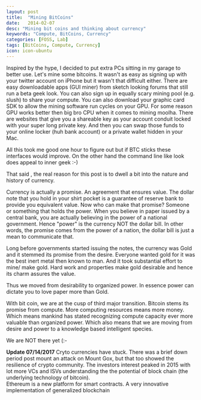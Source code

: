 ```yaml
---
layout: post
title:  "Mining BitCoins"
date:   2014-02-07
desc: "Mining bit coins and thinking about currency"
keywords: "Compute, BitCoins, Currency"
categories: [FOSS, Lab]
tags: [BitCoins, Compute, Currency]
icon: icon-ubuntu
---
```

Inspired by the hype, I decided to put extra PCs sitting in my garage to better use. Let's mine some bitcoins. It wasn't as easy as signing up with your twitter account on iPhone but it wasn't that difficult either. There are easy downloadable apps (GUI miner) from sketch looking forums that still run a beta geek look.  You can also sign up in equally scary mining pool (e.g. slush) to share your compute. You can also download your graphic card SDK to allow the mining software run cycles on your GPU. For some reason GPU works better then big bro CPU when it comes to mining moolha. There are websites that give you a shareable key as your account conduit locked with your super long private key. And then you can swap those funds to your online locker (huh bank account) or a private wallet hidden in your Mac.

All this  took me good one hour to figure out but if BTC sticks these interfaces would improve.  On the other hand the command line like look does appeal to inner geek :-)

That said , the real reason for this post is  to dwell a bit into the nature and history of currency.

Currency is actually a promise. An agreement that ensures value. The dollar note that you hold in your shirt pocket is a guarantee of reserve bank to provide you equivalent value. Now who can make that promise? Someone or something that holds the power. When you believe in paper issued by a central bank, you are actually believing in the power of a national government. Hence "power" is the currency NOT the dollar bill. In other words, the promise comes from the power of a nation, the dollar bill is just a mean to communicate that.

Long before governments started issuing the notes, the currency was Gold and it stemmed its promise from the desire. Everyone wanted gold for it was the best inert metal then known to man. And it took substantial effort to mine/ make gold. Hard work and properties make gold desirable and hence its charm assures the value.

Thus we moved from desirability to organized power. In essence power can dictate you to love paper more than Gold.

With bit coin, we are at the cusp of third major transition. Bitcoin stems its promise from compute. More computing resources means more money.  Which means mankind has stated recognizing compute capacity ever more valuable than organized power. Which also means that we are moving from desire and power to a knowledge based intelligent species.

We are NOT there yet (:-

**Update 07/14/2017**
Cryto currencies have stuck. There was a brief down period  post mount an attack on Mount Gox, but that too showed the resilience of crypto community. The investors interest  peaked in 2015 with lot more VCs and ISVs understanding the the potential of block chain (the underlying technology of bitcoin).  
Ethereum is a new platform for smart contracts. A very innovative implementation of generalized blockchain
